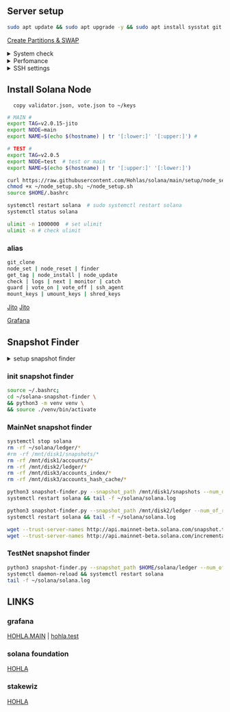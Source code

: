 
## Server setup
```bash
sudo apt update && sudo apt upgrade -y && sudo apt install sysstat git ncdu ufw iptables tmux htop atop curl nano fail2ban smartmontools mc bc man rsync cron logrotate rsyslog encfs jq zip unzip -y
```
[Create Partitions & SWAP](https://github.com/Hohlas/ubuntu/blob/main/set/disk.md)

<details>
<summary>System check</summary>

```bash
curl -sL yabs.sh | bash  # full test
curl -sL yabs.sh | bash -s -- -fg    # speed test
smartctl -a /dev/nvme0n1 
```
[iostat](https://github.com/Hohlas/ubuntu/tree/main/test#readme)
</details>

<details>
<summary>Perfomance</summary>

```bash
cat /sys/devices/system/cpu/cpu*/cpufreq/scaling_governor # check 
```
```bash
echo performance | sudo tee /sys/devices/system/cpu/cpu*/cpufreq/scaling_governor # set perfomance mode 
```

</details>

<details>
<summary>SSH settings</summary>
  
```bash
export NEWHOSTNAME="hohla"
```
```bash
sudo hostname $NEWHOSTNAME # сменить до перезагрузки
sudo hostnamectl set-hostname $NEWHOSTNAME
sudo nano /etc/hosts
```

```bash
# config SSH
mkdir -p ~/.ssh
rm ~/.ssh/*
curl https://raw.githubusercontent.com/Hohlas/ubuntu/main/crypto/authorized_keys > ~/.ssh/authorized_keys # add ssh pubkey 'testnet'
chmod 600 ~/.ssh/authorized_keys
cp /etc/ssh/sshd_config /etc/ssh/sshd_config.bak
mv /etc/ssh/ssh_config /etc/ssh/ssh_config.bak
if [ -d /etc/ssh/sshd_config.d ]; then rm -f /etc/ssh/sshd_config.d/*; fi
if [ -d /etc/ssh/ssh_config.d ]; then rm -f /etc/ssh/ssh_config.d/*; fi
curl https://raw.githubusercontent.com/Hohlas/ubuntu/main/crypto/sshd_config > /etc/ssh/sshd_config
sudo ufw allow 2010  # добавить порт в правила файрвола
sudo systemctl restart ssh  # перезапустить службу ssh
touch ~/.ssh/authorized_keys
chmod 600 ~/.ssh/authorized_keys
nano ~/.ssh/authorized_keys
```

```bash
# config file2ban
echo "backend = systemd" >> /etc/fail2ban/jail.d/defaults-debian.conf
echo "authpriv.*      /var/log/auth.log" >> /etc/rsyslog.conf
systemctl enable fail2ban
systemctl restart fail2ban
fail2ban-client status

# config EncFS
# mkdir -p ~/.crpt ~/keys
# encfs ~/.crpt ~/keys # 
```

</details>

## Install Solana Node
```   copy validator.json, vote.json to ~/keys   ```
```bash
# MAIN #
export TAG=v2.0.15-jito
export NODE=main
export NAME=$(echo $(hostname) | tr '[:lower:]' '[:upper:]') #
```
```bash
# TEST #
export TAG=v2.0.5
export NODE=test  # test or main
export NAME=$(echo $(hostname) | tr '[:upper:]' '[:lower:]')
```

```bash
curl https://raw.githubusercontent.com/Hohlas/solana/main/setup/node_setup.sh > ~/node_setup.sh
chmod +x ~/node_setup.sh; ~/node_setup.sh
source $HOME/.bashrc
```
```bash
systemctl restart solana  # sudo systemctl restart solana
systemctl status solana
```
```bash
ulimit -n 1000000  # set ulimit
ulimit -n # check ulimit
```
### alias
```bash
git_clone
node_set | node_reset | finder
get_tag | node_install | node_update
check | logs | next | monitor | catch
guard | vote_on | vote_off | ssh_agent
mount_keys | umount_keys | shred_keys
```

[Jito](https://github.com/Hohlas/solana/tree/main/Jito#readme)
[Jito](https://github.com/Hohlas/solana/tree/main/Jito)

[Grafana](https://github.com/Hohlas/solana/blob/main/telegraf/readme.md)

## Snapshot Finder

<details>
<summary>setup snapshot finder</summary>

```bash
cd 
ulimit -n 1000000
rm -rf ~/solana-snapshot-finder
sudo apt update
sudo apt install python3-venv git -y
git clone https://github.com/c29r3/solana-snapshot-finder.git
# git clone https://github.com/Hohlas/solana-snapshot-finder.git
cd ~/solana-snapshot-finder
python3 -m venv venv
source ./venv/bin/activate
pip3 install -r requirements.txt
```

</details>

### init snapshot finder
```bash
source ~/.bashrc; 
cd ~/solana-snapshot-finder \
&& python3 -m venv venv \
&& source ./venv/bin/activate
```
### MainNet snapshot finder
```bash
systemctl stop solana
rm -rf ~/solana/ledger/*
#rm -rf /mnt/disk1/snapshots/* 
rm -rf /mnt/disk1/accounts/*
rm -rf /mnt/disk2/ledger/*
rm -rf /mnt/disk3/accounts_index/*
rm -rf /mnt/disk3/accounts_hash_cache/*
```
```bash
python3 snapshot-finder.py --snapshot_path /mnt/disk1/snapshots --num_of_retries 10 --measurement_time 10 --min_download_speed 40 --max_snapshot_age 500 --max_latency 500 --with_private_rpc --sort_order latency -r https://api.mainnet-beta.solana.com && \
systemctl restart solana && tail -f ~/solana/solana.log
```
```bash
python3 snapshot-finder.py --snapshot_path /mnt/disk2/ledger --num_of_retries 10 --measurement_time 10 --min_download_speed 40 --max_snapshot_age 500 --max_latency 500 --with_private_rpc --sort_order latency -r https://api.mainnet-beta.solana.com && \
systemctl restart solana && tail -f ~/solana/solana.log
```
```bash
wget --trust-server-names http://api.mainnet-beta.solana.com/snapshot.tar.bz2
wget --trust-server-names http://api.mainnet-beta.solana.com/incremental-snapshot.tar.bz2
```
### TestNet snapshot finder
```bash
python3 snapshot-finder.py --snapshot_path $HOME/solana/ledger --num_of_retries 10 --measurement_time 10 --min_download_speed 50 --max_snapshot_age 500 --with_private_rpc --sort_order latency -r https://api.testnet.solana.com && \
systemctl daemon-reload && systemctl restart solana
tail -f ~/solana/solana.log
```

## LINKS
### grafana
[HOHLA.MAIN](https://metrics.stakeconomy.com/d/f2b2HcaGz/solana-community-validator-dashboard?orgId=1&refresh=1m&var-pubkey=AptafqHRpGk3KCQrGtuPGuPvWMuPc4N15X7NN7VUsfbd&var-server=HOHLA&var-inter=1m&var-netif=All&from=now-6h&to=now) | 
[hohla.test](https://metrics.stakeconomy.com/d/f2b2HcaGz/solana-community-validator-dashboard?orgId=1&var-server=hohla&var-inter=30s&var-cpu=All&var-netif=All&var-pubkey=8HzsgkGhEFP2MKuuPDy5f8qvqR6hmwPqeq7UMY3X2Z6T&refresh=5s&from=now-12h&to=now)
### solana foundation
[HOHLA](https://solana.org/sfdp-validators/AptafqHRpGk3KCQrGtuPGuPvWMuPc4N15X7NN7VUsfbd)
### stakewiz
[HOHLA](https://stakewiz.com/validator/3FLezD8GJgnawEHhZcsjdPxZVar9FzqEdViusQ5ZdSwe)

